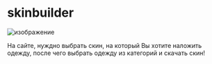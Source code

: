 # skinbuilder
![изображение](https://github.com/skinbuildermd/skinbuildermd.github.io/assets/68651897/f8a055d1-bf07-4816-952e-5f16861bd1fa)

На сайте, нуждно выбрать скин, на который Вы хотите наложить одежду, после чего выбрать одежду из категорий и скачать скин!

